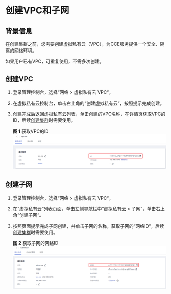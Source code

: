 # 创建VPC和子网<a name="cce_02_0100"></a>

## 背景信息<a name="zh-cn_topic_0045969089_section156014348216"></a>

在创建集群之前，您需要创建虚拟私有云（VPC），为CCE服务提供一个安全、隔离的网络环境。

如果用户已有VPC，可重复使用，不需多次创建。

## 创建VPC<a name="zh-cn_topic_0045969089_section4941460313"></a>

1.  登录管理控制台，选择“网络 \> 虚拟私有云 VPC“。
2.  在虚拟私有云控制台，单击右上角的“创建虚拟私有云“，按照提示完成创建。
3.  创建完成后返回虚拟私有云列表，单击创建的VPC名称，在详情页获取VPC的ID，后续[创建集群](创建集群.md)时需要使用。

    **图 1**  获取VPC的ID<a name="fig45468261881"></a>  
    ![](figures/获取VPC的ID.png "获取VPC的ID")


## 创建子网<a name="section18343153916445"></a>

1.  登录管理控制台，选择“网络 \> 虚拟私有云 VPC“。
2.  在“虚拟私有云“列表页面，单击左侧导航栏中“虚拟私有云 \> 子网”，单击右上角“创建子网“。
3.  按照页面提示完成子网创建，并单击子网的名称，获取子网的“网络ID“，后续[创建集群](创建集群.md)时需要使用。

    **图 2**  获取子网的网络ID<a name="fig137325518615"></a>  
    ![](figures/获取子网的网络ID.png "获取子网的网络ID")


